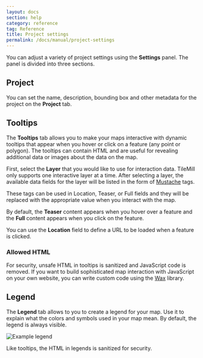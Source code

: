```yaml
---
layout: docs
section: help
category: reference
tag: Reference
title: Project settings
permalink: /docs/manual/project-settings
---
```

You can adjust a variety of project settings using the **Settings** panel. The panel is divided into three sections.

## Project

You can set the name, description, bounding box and other metadata for the project on the **Project** tab.

## Tooltips

The **Tooltips** tab allows you to make your maps interactive with dynamic tooltips that appear when you hover or click on a feature (any point or polygon). The tooltips can contain HTML and are useful for revealing additional data or images about the data on the map.

First, select the **Layer** that you would like to use for interaction data. TileMill only supports one interactive layer at a time. After selecting a layer, the available data fields for the layer will be listed in the form of [Mustache](http://mustache.github.com/) tags.

These tags can be used in Location, Teaser, or Full fields and they will be replaced with the appropriate value when you interact with the map.

By default, the **Teaser** content appears when you hover over a feature and the **Full** content appears when you click on the feature.

You can use the **Location** field to define a URL to be loaded when a feature is clicked.

### Allowed HTML

For security, unsafe HTML in tooltips is sanitized and JavaScript code is removed. If you want to build sophisticated map interaction with JavaScript on your own website, you can write custom code using the [Wax](http://mapbox.com/wax/) library.

## Legend

The **Legend** tab allows to you to create a legend for your map. Use it to explain what the colors and symbols used in your map mean. By default, the legend is always visible.

![Example legend]({{site.baseurl}}/assets/manual/legend.png)

Like tooltips, the HTML in legends is sanitized for security.

